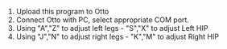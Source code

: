 1. Upload this program to Otto
2. Connect Otto with PC, select appropriate COM port. 
3. Using "A","Z" to adjust left legs - "S","X" to adjust Left HIP
4. Using "J","N" to adjust right legs - "K","M" to adjust Right HIP
